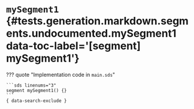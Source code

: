 [//]: # (DO NOT EDIT THIS FILE DIRECTLY. Instead, edit the corresponding stub file and execute `npm run docs:api`.)

# <code class="doc-symbol doc-symbol-segment"></code> `mySegment1` {#tests.generation.markdown.segments.undocumented.mySegment1 data-toc-label='[segment] mySegment1'}

??? quote "Implementation code in `main.sds`"

    ```sds linenums="3"
    segment mySegment1() {}
    ```
    { data-search-exclude }
